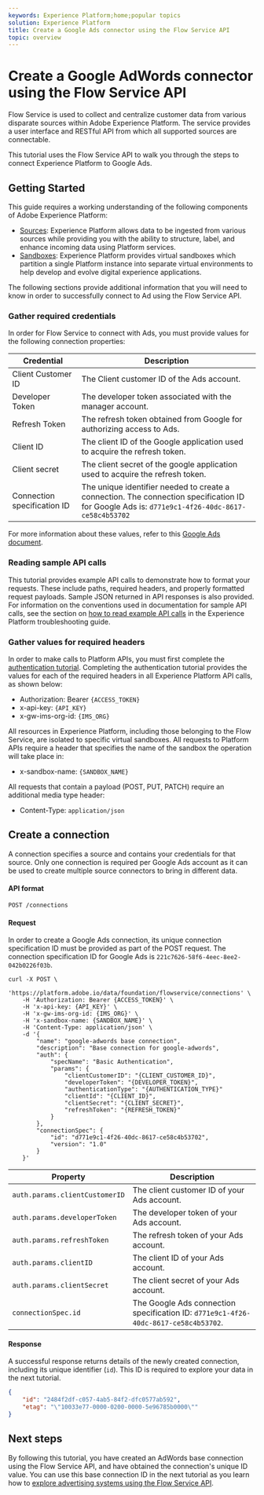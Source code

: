 ```yaml
---
keywords: Experience Platform;home;popular topics
solution: Experience Platform
title: Create a Google Ads connector using the Flow Service API
topic: overview
---
```


# Create a Google AdWords connector using the Flow Service API

Flow Service is used to collect and centralize customer data from various disparate sources within Adobe Experience Platform. The service provides a user interface and RESTful API from which all supported sources are connectable.

This tutorial uses the Flow Service API to walk you through the steps to connect Experience Platform to Google Ads.

## Getting Started

This guide requires a working understanding of the following components of Adobe Experience Platform:

*   [Sources](../../../../home.md): Experience Platform allows data to be ingested from various sources while providing you with the ability to structure, label, and enhance incoming data using Platform services.
*   [Sandboxes](../../../../../sandboxes/home.md): Experience Platform provides virtual sandboxes which partition a single Platform instance into separate virtual environments to help develop and evolve digital experience applications.

The following sections provide additional information that you will need to know in order to successfully connect to Ad using the Flow Service API.

### Gather required credentials

In order for Flow Service to connect with Ads, you must provide values for the following connection properties:

| **Credential** | **Description** |
| -------------- | --------------- |
| Client Customer ID | The Client customer ID of the Ads account. |
| Developer Token | The developer token associated with the manager account. |
| Refresh Token | The refresh token obtained from Google for authorizing access to Ads. |
| Client ID | The client ID of the Google application used to acquire the refresh token. |
| Client secret | The client secret of the google application used to acquire the refresh token. |
| Connection specification ID | The unique identifier needed to create a connection. The connection specification ID for Google Ads is: `d771e9c1-4f26-40dc-8617-ce58c4b53702` |

For more information about these values, refer to this [Google Ads document](https://developers.google.com/adwords/api/docs/guides/authentication).

### Reading sample API calls

This tutorial provides example API calls to demonstrate how to format your requests. These include paths, required headers, and properly formatted request payloads. Sample JSON returned in API responses is also provided. For information on the conventions used in documentation for sample API calls, see the section on [how to read example API calls](../../../../../landing/troubleshooting.md#how-do-i-format-an-api-request) in the Experience Platform troubleshooting guide.

### Gather values for required headers

In order to make calls to Platform APIs, you must first complete the [authentication tutorial](../../../../../tutorials/authentication.md). Completing the authentication tutorial provides the values for each of the required headers in all Experience Platform API calls, as shown below:

*   Authorization: Bearer `{ACCESS_TOKEN}`
*   x-api-key: `{API_KEY}`
*   x-gw-ims-org-id: `{IMS_ORG}`

All resources in Experience Platform, including those belonging to the Flow Service, are isolated to specific virtual sandboxes. All requests to Platform APIs require a header that specifies the name of the sandbox the operation will take place in:

*   x-sandbox-name: `{SANDBOX_NAME}`

All requests that contain a payload (POST, PUT, PATCH) require an additional media type header:

*   Content-Type: `application/json`

## Create a connection

A connection specifies a source and contains your credentials for that source. Only one connection is required per Google Ads account as it can be used to create multiple source connectors to bring in different data.

#### API format

```https
POST /connections
```

#### Request

In order to create a Google Ads connection, its unique connection specification ID must be provided as part of the POST request. The connection specification ID for Google Ads is `221c7626-58f6-4eec-8ee2-042b0226f03b`.

```shell
curl -X POST \
    'https://platform.adobe.io/data/foundation/flowservice/connections' \
    -H 'Authorization: Bearer {ACCESS_TOKEN}' \
    -H 'x-api-key: {API_KEY}' \
    -H 'x-gw-ims-org-id: {IMS_ORG}' \
    -H 'x-sandbox-name: {SANDBOX_NAME}' \
    -H 'Content-Type: application/json' \
    -d '{
        "name": "google-adwords base connection",
        "description": "Base connection for google-adwords",
        "auth": {
            "specName": "Basic Authentication",
            "params": {
                "clientCustomerID": "{CLIENT_CUSTOMER_ID}",
                "developerToken": "{DEVELOPER_TOKEN}",
                "authenticationType": "{AUTHENTICATION_TYPE}"
                "clientId": "{CLIENT_ID}",
                "clientSecret": "{CLIENT_SECRET}",
                "refreshToken": "{REFRESH_TOKEN}"
            }
        },
        "connectionSpec": {
            "id": "d771e9c1-4f26-40dc-8617-ce58c4b53702",
            "version": "1.0"
        }
    }'
```

| Property | Description |
| --------- | ----------- |
| `auth.params.clientCustomerID` | The client customer ID of your Ads account. |
| `auth.params.developerToken` | The developer token of your Ads account. |
| `auth.params.refreshToken` | The refresh token of your Ads account. |
| `auth.params.clientID` | The client ID of your Ads account. |
| `auth.params.clientSecret` | The client secret of your Ads account. |
| `connectionSpec.id` | The Google Ads connection specification ID: `d771e9c1-4f26-40dc-8617-ce58c4b53702`. |

#### Response

A successful response returns details of the newly created connection, including its unique identifier (`id`). This ID is required to explore your data in the next tutorial.

```json
{
    "id": "2484f2df-c057-4ab5-84f2-dfc0577ab592",
    "etag": "\"10033e77-0000-0200-0000-5e96785b0000\""
}
```

## Next steps

By following this tutorial, you have created an AdWords base connection using the Flow Service API, and have obtained the connection's unique ID value. You can use this base connection ID in the next tutorial as you learn how to [explore advertising systems using the Flow Service API](../../explore/advertising.md).
